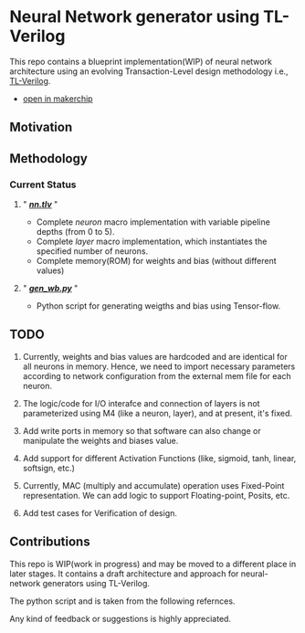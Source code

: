 # Neural Network generator using TL-Verilog

This repo contains a blueprint implementation(WIP) of neural network architecture using an evolving Transaction-Level design methodology i.e., [TL-Verilog](https://www.makerchip.com/). 

  - <a href="http://www.makerchip.com/sandbox?code_url=https:%2F%2Fraw.githubusercontent.com%2Fvineetjain07%2FDNN_TL-V%2Fmaster%2Fnn.tlv" target="_blank" atom_fix="_">open in makerchip </a>
## Motivation

## Methodology

### Current Status

1. " [***nn.tlv***](nn.tlv) "
    - Complete *neuron* macro implementation with variable pipeline depths (from 0 to 5).
    - Complete *layer* macro implementation, which instantiates the specified number of neurons.
    - Complete memory(ROM) for weights and bias (without different values)

2. " [***gen_wb.py***](gen_wb.py) "
    - Python script for generating weigths and bias using Tensor-flow.
## TODO

1. Currently, weights and bias values are hardcoded and are identical for all neurons in memory. Hence, we need to import necessary parameters according to network configuration from the external mem file for each neuron.

2. The logic/code for I/O interafce and connection of layers is not parameterized using M4 (like a neuron, layer), and at present, it's fixed.

3. Add write ports in memory so that software can also change or manipulate the weights and biases value.

4. Add support for different Activation Functions (like, sigmoid, tanh, linear, softsign, etc.)

5. Currently, MAC (multiply and accumulate) operation uses Fixed-Point representation. We can add logic to support Floating-point, Posits, etc.

6. Add test cases for Verification of design.

## Contributions
This repo is WIP(work in progress) and may be moved to a different place in later stages. It contains a draft architecture and approach for neural-network generators using TL-Verilog.

The python script and  is taken from the following refernces.


Any kind of feedback or suggestions is highly appreciated.